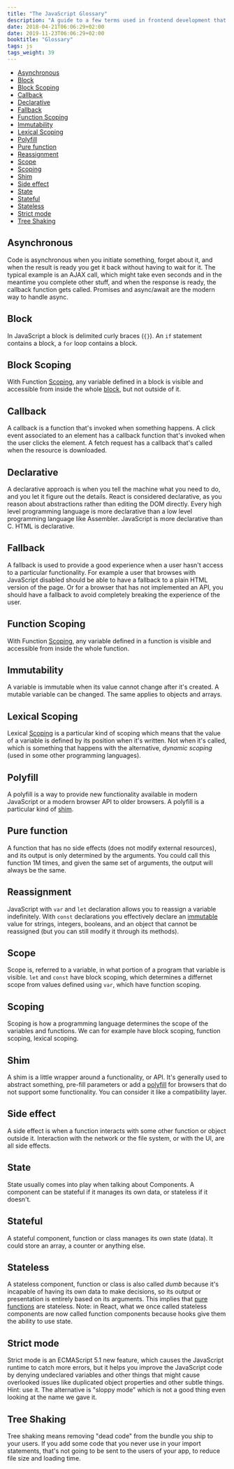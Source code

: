 ```yaml
---
title: "The JavaScript Glossary"
description: "A guide to a few terms used in frontend development that might be alien to you"
date: 2018-04-21T06:06:29+02:00
date: 2019-11-23T06:06:29+02:00
booktitle: "Glossary"
tags: js
tags_weight: 39
---
```


<!-- TOC -->

- [Asynchronous](#asynchronous)
- [Block](#block)
- [Block Scoping](#block-scoping)
- [Callback](#callback)
- [Declarative](#declarative)
- [Fallback](#fallback)
- [Function Scoping](#function-scoping)
- [Immutability](#immutability)
- [Lexical Scoping](#lexical-scoping)
- [Polyfill](#polyfill)
- [Pure function](#pure-function)
- [Reassignment](#reassignment)
- [Scope](#scope)
- [Scoping](#scoping)
- [Shim](#shim)
- [Side effect](#side-effect)
- [State](#state)
- [Stateful](#stateful)
- [Stateless](#stateless)
- [Strict mode](#strict-mode)
- [Tree Shaking](#tree-shaking)

<!-- /TOC -->

## Asynchronous

Code is asynchronous when you initiate something, forget about it, and when the result is ready you get it back without having to wait for it.
The typical example is an AJAX call, which might take even seconds and in the meantime you complete other stuff, and when the response is ready, the callback function gets called. Promises and async/await are the modern way to handle async.

## Block

In JavaScript a block is delimited curly braces (`{}`). An `if` statement contains a block, a `for` loop contains a block.

## Block Scoping

With Function [Scoping](#scoping), any variable defined in a block is visible and accessible from inside the whole [block](#block), but not outside of it.

## Callback

A callback is a function that's invoked when something happens. A click event associated to an element has a callback function that's invoked when the user clicks the element. A fetch request has a callback that's called when the resource is downloaded.

## Declarative

A declarative approach is when you tell the machine what you need to do, and you let it figure out the details. React is considered declarative, as you reason about abstractions rather than editing the DOM directly. Every high level programming language is more declarative than a low level programming language like Assembler. JavaScript is more declarative than C. HTML is declarative.

## Fallback

A fallback is used to provide a good experience when a user hasn't access to a particular functionality. For example a user that browses with JavaScript disabled should be able to have a fallback to a plain HTML version of the page. Or for a browser that has not implemented an API, you should have a fallback to avoid completely breaking the experience of the user.

## Function Scoping

With Function [Scoping](#scoping), any variable defined in a function is visible and accessible from inside the whole function.

## Immutability

A variable is immutable when its value cannot change after it's created. A mutable variable can be changed. The same applies to objects and arrays.

## Lexical Scoping

Lexical [Scoping](#scoping) is a particular kind of scoping which means that the value of a variable is defined by its position when it's written. Not when it's called, which is something that happens with the alternative, _dynamic scoping_ (used in some other programming languages).

## Polyfill

A polyfill is a way to provide new functionality available in modern JavaScript or a modern browser API to older browsers. A polyfill is a particular kind of [shim](#shim).

## Pure function

A function that has no side effects (does not modify external resources), and its output is only determined by the arguments. You could call this function 1M times, and given the same set of arguments, the output will always be the same.

## Reassignment

JavaScript with `var` and `let` declaration allows you to reassign a variable indefinitely. With `const` declarations you effectively declare an [immutable](#immutability) value for strings, integers, booleans, and an object that cannot be reassigned (but you can still modify it through its methods).

## Scope

Scope is, referred to a variable, in what portion of a program that variable is visible. `let` and `const` have block scoping, which determines a differnet scope from values defined using `var`, which have function scoping.

## Scoping

Scoping is how a programming language determines the scope of the variables and functions. We can for example have block scoping, function scoping, lexical scoping.

## Shim

A shim is a little wrapper around a functionality, or API. It's generally used to abstract something, pre-fill parameters or add a [polyfill](#polyfill) for browsers that do not support some functionality. You can consider it like a compatibility layer.

## Side effect

A side effect is when a function interacts with some other function or object outside it. Interaction with the network or the file system, or with the UI, are all side effects.

## State

State usually comes into play when talking about Components. A component can be stateful if it manages its own data, or stateless if it doesn't.

## Stateful

A stateful component, function or class manages its own state (data). It could store an array, a counter or anything else.

## Stateless

A stateless component, function or class is also called _dumb_ because it's incapable of having its own data to make decisions, so its output or presentation is entirely based on its arguments. This implies that [pure functions](#pure-function) are stateless. Note: in React, what we once called stateless components are now called function components because hooks give them the ability to use state.

## Strict mode

Strict mode is an ECMAScript 5.1 new feature, which causes the JavaScript runtime to catch more errors, but it helps you improve the JavaScript code by denying undeclared variables and other things that might cause overlooked issues like duplicated object properties and other subtle things. Hint: use it. The alternative is "sloppy mode" which is not a good thing even looking at the name we gave it.

## Tree Shaking

Tree shaking means removing "dead code" from the bundle you ship to your users. If you add some code that you never use in your import statements, that's not going to be sent to the users of your app, to reduce file size and loading time.